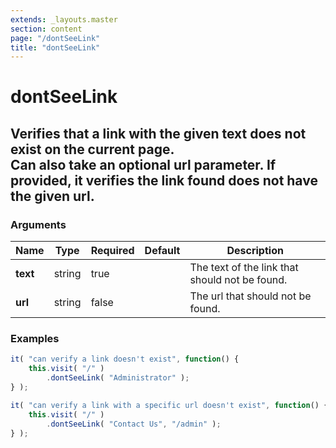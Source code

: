 ```yaml
---
extends: _layouts.master
section: content
page: "/dontSeeLink"
title: "dontSeeLink"
---
```

        
<h1 class="title is-1">dontSeeLink</h1>
<h2 class="subtitle is-4">
    Verifies that a link with the given text does not exist on the current page.<br />
    Can also take an optional url parameter.  If provided, it verifies the link found does not have the given url.
</h2>

<h3 class="subtitle is-5">Arguments</h3>
<table class="table">
    <thead>
        <tr>
            <th>Name</th>
            <th>Type</th>
            <th>Required</th>
            <th>Default</th>
            <th>Description</th>
        </tr>
    </thead>
    <tbody>
        <tr>
            <td class="title is-5"><strong>text</strong></td>
            <td class="title is-5">string</td>
            <td class="title is-5">true</td>
            <td class="title is-5"></td>
            <td class="title is-5">The text of the link that should not be found.</td>
        </tr>
        <tr>
            <td class="title is-5"><strong>url</strong></td>
            <td class="title is-5">string</td>
            <td class="title is-5">false</td>
            <td class="title is-5"></td>
            <td class="title is-5">The url that should not be found.</td>
        </tr>
    </tbody>
</table>

<h3 class="subtitle is-5">Examples</h3>

```js
it( "can verify a link doesn't exist", function() {
    this.visit( "/" )
        .dontSeeLink( "Administrator" );
} );
```

```js
it( "can verify a link with a specific url doesn't exist", function() {
    this.visit( "/" )
        .dontSeeLink( "Contact Us", "/admin" );
} );
```
